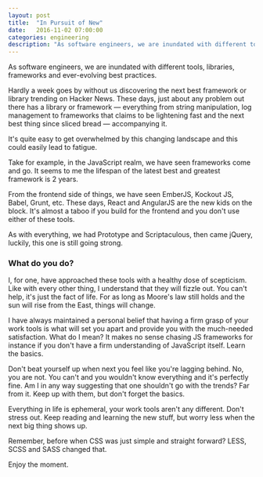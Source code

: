 ```yaml
---
layout: post
title:  "In Pursuit of New"
date:   2016-11-02 07:00:00
categories: engineering
description: "As software engineers, we are inundated with different tools, libraries, frameworks and ever-evolving best practices."
---
```


As software engineers, we are inundated with different tools, libraries, frameworks and ever-evolving best practices.

Hardly a week goes by without us discovering the next best framework or library trending on Hacker News. These days, just about any problem out there has a library or framework  &mdash; everything from string manipulation, log management to frameworks that claims to be lightening fast and the next best thing since sliced bread &mdash; accompanying it.

It's quite easy to get overwhelmed by this changing landscape and this could easily lead to fatigue.

Take for example, in the JavaScript realm, we have seen frameworks come and go. It seems to me the lifespan of the latest best and greatest framework is 2 years. 

From the frontend side of things, we have seen EmberJS, Kockout JS, Babel, Grunt, etc. These days, React and AngularJS are the new kids on the block. It's almost a taboo if you build for the frontend and you don't use either of these tools.

As with everything, we had Prototype and Scriptaculous, then came jQuery, luckily, this one is still going strong. 

### What do you do? 

I, for one, have approached these tools with a healthy dose of scepticism. Like with every other thing, I understand that they will fizzle out. You can't help, it's just the fact of life. For as long as Moore's law still holds and the sun will rise from the East, things will change.

I have always maintained a personal belief that having a firm grasp of your work tools is what will set you apart and provide you with the much-needed satisfaction. What do I mean? It makes no sense chasing JS frameworks for instance if you don't have a firm understanding of JavaScript itself. Learn the basics. 

Don't beat yourself up when next you feel like you're lagging behind. No, you are not. You can't and you wouldn't know everything and it's perfectly fine. Am I in any way suggesting that one shouldn't go with the trends? Far from it. Keep up with them, but don't forget the basics.

Everything in life is ephemeral, your work tools aren't any different. Don't stress out. Keep reading and learning the new stuff, but worry less when the next big thing shows up.

Remember, before when CSS was just simple and straight forward? LESS, SCSS and SASS changed that.

Enjoy the moment.
